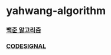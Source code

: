 # yahwang-algorithm

### [백준 알고리즘](https://www.acmicpc.net/user/yahwang)

### [CODESIGNAL](https://app.codesignal.com/profile/yahwang/overview)
